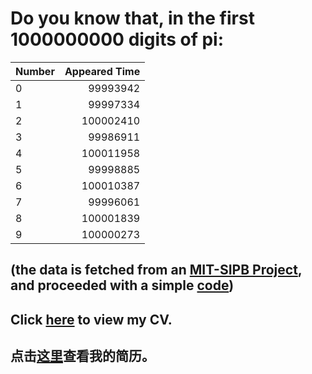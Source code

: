 # Do you know that, in the first 1000000000 digits of pi:

<div align="center">

Number | Appeared Time
:---   |    ---:
0 | 99993942
1 | 99997334
2 | 100002410
3 | 99986911
4 | 100011958
5 | 99998885 
6 | 100010387
7 | 99996061
8 | 100001839  
9 | 100000273
</div>

(the data is fetched from an [MIT-SIPB Project](https://stuff.mit.edu/afs/sipb/contrib/pi/), and proceeded with a simple [code](code.R))
---
## Click [here](CV.pdf) to view my CV.
## 点击[这里](徐子翔简历.pdf)查看我的简历。
